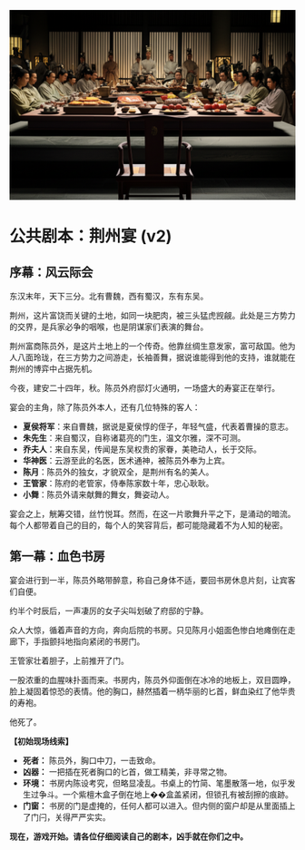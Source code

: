 ![Jingzhou Banquet](./images/banquet_hall.png)


# 公共剧本：荆州宴 (v2)

## 序幕：风云际会

东汉末年，天下三分。北有曹魏，西有蜀汉，东有东吴。

荆州，这片富饶而关键的土地，如同一块肥肉，被三头猛虎觊觎。此处是三方势力的交界，是兵家必争的咽喉，也是阴谋家们表演的舞台。

荆州富商陈员外，是这片土地上的一个传奇。他靠丝绸生意发家，富可敌国。他为人八面玲珑，在三方势力之间游走，长袖善舞，据说谁能得到他的支持，谁就能在荆州的博弈中占据先机。

今夜，建安二十四年，秋。陈员外府邸灯火通明，一场盛大的寿宴正在举行。

宴会的主角，除了陈员外本人，还有几位特殊的客人：
*   **夏侯将军**：来自曹魏，据说是夏侯惇的侄子，年轻气盛，代表着曹操的意志。
*   **朱先生**：来自蜀汉，自称诸葛亮的门生，温文尔雅，深不可测。
*   **乔夫人**：来自东吴，传闻是东吴权贵的家眷，美艳动人，长于交际。
*   **华神医**：云游至此的名医，医术通神，被陈员外奉为上宾。
*   **陈月**：陈员外的独女，才貌双全，是荆州有名的美人。
*   **王管家**：陈府的老管家，侍奉陈家数十年，忠心耿耿。
*   **小舞**：陈员外请来献舞的舞女，舞姿动人。

宴会之上，觥筹交错，丝竹悦耳。然而，在这一片歌舞升平之下，是涌动的暗流。每个人都带着自己的目的，每个人的笑容背后，都可能隐藏着不为人知的秘密。

## 第一幕：血色书房

宴会进行到一半，陈员外略带醉意，称自己身体不适，要回书房休息片刻，让宾客们自便。

约半个时辰后，一声凄厉的女子尖叫划破了府邸的宁静。

众人大惊，循着声音的方向，奔向后院的书房。只见陈月小姐面色惨白地瘫倒在走廊下，手指颤抖地指向紧闭的书房门。

王管家壮着胆子，上前推开了门。

一股浓重的血腥味扑面而来。书房内，陈员外仰面倒在冰冷的地板上，双目圆睁，脸上凝固着惊恐的表情。他的胸口，赫然插着一柄华丽的匕首，鲜血染红了他华贵的寿袍。

他死了。

**【初始现场线索】**

*   **死者：** 陈员外，胸口中刀，一击致命。
*   **凶器：** 一把插在死者胸口的匕首，做工精美，非寻常之物。
*   **环境：** 书房内陈设考究，但略显凌乱。书桌上的竹简、笔墨散落一地，似乎发生过争斗。一个紫檀木盒子倒在地上��盒盖紧闭，但锁孔有被刮擦的痕跡。
*   **门窗：** 书房的门是虚掩的，任何人都可以进入。但内侧的窗户却是从里面插上了门闩，关得严严实实。

**现在，游戏开始。请各位仔细阅读自己的剧本，凶手就在你们之中。**
